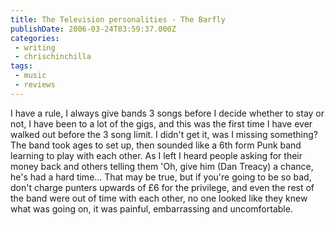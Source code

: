 ```yaml
---
title: The Television personalities - The Barfly
publishDate: 2006-03-24T03:59:37.000Z
categories:
 - writing
 - chrischinchilla
tags:
 - music 
 - reviews
---
```


I have a rule, I always give bands 3 songs before I decide whether to stay or not, I have been to a lot of the gigs, and this was the first time I have ever walked out before the 3 song limit. I didn't get it, was I missing something? The band took ages to set up, then sounded like a 6th form Punk band learning to play with each other. As I left I heard people asking for their money back and others telling them 'Oh, give him (Dan Treacy) a chance, he's had a hard time… That may be true, but if you're going to be so bad, don't charge punters upwards of £6 for the privilege, and even the rest of the band were out of time with each other, no one looked like they knew what was going on, it was painful, embarrassing and uncomfortable.

